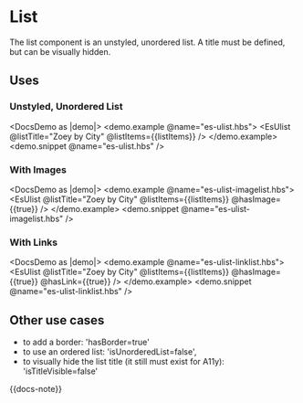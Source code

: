 # List

The list component is an unstyled, unordered list. A title must be defined, but can be visually hidden.

## Uses

### Unstyled, Unordered List

<DocsDemo as |demo|>
  <demo.example @name="es-ulist.hbs">
    <EsUlist @listTitle="Zoey by City" @listItems={{listItems}} />
  </demo.example>
  <demo.snippet @name="es-ulist.hbs" />
</DocsDemo>

### With Images

<DocsDemo as |demo|>
  <demo.example @name="es-ulist-imagelist.hbs">
    <EsUlist @listTitle="Zoey by City" @listItems={{listItems}} @hasImage={{true}} />
  </demo.example>
  <demo.snippet @name="es-ulist-imagelist.hbs" />
</DocsDemo>

### With Links

<DocsDemo as |demo|>
  <demo.example @name="es-ulist-linklist.hbs">
    <EsUlist @listTitle="Zoey by City" @listItems={{listItems}} @hasImage={{true}} @hasLink={{true}} />
  </demo.example>
  <demo.snippet @name="es-ulist-linklist.hbs" />
</DocsDemo>

## Other use cases

- to add a border: 'hasBorder=true'
- to use an ordered list: 'isUnorderedList=false',
- to visually hide the list title (it still must exist for A11y): 'isTitleVisible=false' 

{{docs-note}}
